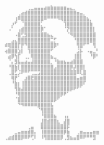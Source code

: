 ⠀⠀⠀⠀⠀⠀⠀⠀⢀⣀⣤⣤⣤⣴⣶⣷⣶⣶⣶⣶⣤⣄⡀⠀⠀⠀⠀⠀
⠀⠀⠀⠀⠀⢀⣴⣾⣿⣿⣿⣿⣿⣿⣿⣿⣿⣿⣿⣿⣿⣿⣿⣶⣤⡀⠀⠀⠀⠀
⠀⠀⠀⠀⢰⠿⣿⣿⣿⣿⣿⣿⣿⠿⠛⠛⠛⠻⢿⣿⣿⣿⣿⣿⣿⣿⣦⡀⠀⠀
⠀⠀⠀⡰⠋⠀⠈⣿⣿⣿⣿⣿⡁⠀⠀⠀⠀⠀⠀⢹⣿⣿⣿⣿⣿⣿⣿⣷⠀⠀
⠀⠀⠠⠁⠀⢠⣾⣿⣿⣿⣿⣿⡿⠁⠀⠀⠀⠀⠀⠈⡝⣿⣿⣿⣿⣿⣿⣿⡇⠀
⠀⠀⠀⠀⠠⣿⢋⣻⣿⣿⣿⣿⣿⣿⣦⣄⠀⠀⠀⠀⠈⠻⣿⣿⣿⣿⣿⣿⣿⠀
⠀⠀⠀⣠⣄⣿⣿⣿⣿⣿⣿⣿⣿⣿⣿⣉⡋⠀⠀⠀⠀⠀⠘⣿⣿⣿⣿⣿⣿⠀
⠀⠾⢿⣿⣿⡏⡟⠙⣿⣿⣿⣿⣿⣿⣿⣿⡿⠃⠀⠀⠀⠀⠀⢻⣿⠋⠉⠀⢻⠀
⠀⢴⣿⣿⣿⣱⡇⠀⢹⣿⣿⣿⣿⣿⣿⠋⠀⠀⠀⠀⠀⠀⠀⣨⡧⠀⠠⣤⣀⠃
⠀⠀⣴⡿⢳⡏⠀⢀⡀⢿⣿⣿⣿⣿⣿⣦⣀⠀⠀⠀⠀⠀⢸⣿⡇⠀⠀⠘⡿⠃
⠀⠀⠈⡄⣻⣧⣤⣴⣤⣼⣿⣿⣿⣿⣿⡀⠘⣷⣶⣦⣤⣴⣿⣿⣿⠀⠀⠀⠀⠀
⠀⠀⠘⣿⣷⡇⣿⣿⣿⣿⣿⣿⣿⣿⣿⣿⣠⣿⣿⣿⣿⡿⡼⣿⣿⡇⠀⠀⠀⠀
⠀⠀⢀⣿⣋⡨⠟⠛⠋⢉⣉⣩⣿⣿⣿⣿⣿⣿⣿⣿⣿⣿⣿⠿⢇⣿⠀⠀⠀⠀
⠀⠀⠀⢿⡟⠁⠀⣰⣿⣟⣿⣿⣿⣿⣿⣿⣿⣿⣿⣿⣿⣿⣿⣤⣶⣿⠀⠀⠀⠀
⠀⠀⠀⠘⣷⡆⢸⣿⣿⣿⣿⣿⣿⣿⣿⣿⣿⣿⣿⣿⣿⣿⣿⣿⣿⠏⠀⠀⠀⠀
⠀⠀⠀⠀⢻⣷⣼⣿⣿⣿⣿⣿⣿⣿⣿⣿⣿⣿⣿⣿⣿⡿⠟⠋⠁⠀⠀⠀⠀⠀
⠀⠀⠀⠀⠘⢿⣿⣿⣿⣿⣿⣿⣿⣿⣿⣿⣿⣿⡿⠟⠁⠀⠀⠀⠀⠀⠀⠀⠀⠀
⠀⠀⠀⠀⠈⣿⣿⣿⣿⣿⣿⣿⣿⣿⣿⣿⡿⠋⠀⠀⠀⠀⠀⠀⠀⠀⠀⠀⠀⠀
⠀⠀⠀⠀⠀⠙⠻⠿⠿⠿⠿⣿⣿⣿⣿⣧⠀⠀⠀⠀⠀⠀⠀⠀⠀⠀⠀⠀⠀⠀
⠀⠀⠀⠀⠀⠀⠀⠀⠀⠀⠀⠈⢻⣿⣿⣿⠀⠀⠀⠀⠀⠀⠀⠀⠀⠀⠀⠀⠀⠀
⠀⠀⠀⠀⠀⠀⠀⠀⠀⠀⠀⠀⠘⣿⣿⣿⣦⠀⠀⢠⡄⠀⠀⠀⠀⠀⠀⠀⠀⠀
⠀⠀⠀⠀⠀⠀⠀⠀⠀⠀⠀⠀⣸⣿⣾⣿⣿⣆⠀⣼⣿⠀⠀⠀⠀⠀⠀⠀⠀⠀
⠀⠀⠀⠀⠀⠀⠀⠀⢀⣤⠀⠀⣿⣿⣿⣿⣿⣿⣿⣿⡯⠀⠀⠀⠀⠀⠀⠀⠀⠀
⠀⠀⠀⠀⣀⣤⣶⣶⣾⣿⡄⠀⢸⣿⣿⣿⣿⣿⣿⡿⣷⠀⠀⢀⣶⣤⣤⣤⣶⣶
⠀⢀⣴⣾⣿⣿⡿⠿⠟⢋⠇⠀⠸⢻⣿⣿⣿⣿⡿⢀⣻⣦⣤⣿⠿⠟⠛⠛⣻
